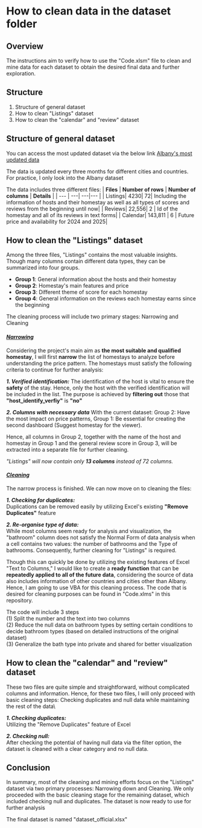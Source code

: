 # How to clean data in the dataset folder

## Overview 
The instructions aim to verify how to use the "Code.xlsm" file to clean and mine data for each dataset to obtain the desired final data and further exploration. 

## Structure
1. Structure of general dataset
2. How to clean "Listings" dataset
3. How to clean the "calendar" and "review" dataset

## Structure of general dataset

You can access the most updated dataset via the below link [Albany's most updated data](https://insideairbnb.com/get-the-data/)

The data is updated every three months for different cities and countries. For practice, I only look into the Albany dataset 

The data includes three different files: 
| **Files** | **Number of rows** | **Number of columns** | **Details** |
| --- |          ---|           ---|---     |
| Listings| 4230| 72| Including the information of hosts and their homestay as well as all types of scores and reviews from the beginning until now|
| Reviews| 22,556| 2 | Id of the homestay and all of its reviews in text forms|
| Calendar| 143,811 | 6 | Future price and availability for 2024 and 2025|

## How to clean the "Listings" dataset
Among the three files, "Listings" contains the most valuable insights. Though many columns contain different data types, they can be summarized into four groups.
* **Group 1**: General information about the hosts and their homestay
* **Group 2**: Homestay's main features and price
* **Group 3**: Different theme of score for each homestay
* **Group 4**: General information on the reviews each homestay earns since the beginning

The cleaning process will include two primary stages: Narrowing and Cleaning 
#### *<ins>Narrowing</ins>*

Considering the project's main aim as **the most suitable and qualified homestay**, I will first **narrow** the list of homestays to analyze before understanding the price pattern. The homestays must satisfy the following criteria to continue for further analysis:

***1. Verified identification:*** 
The identification of the host is vital to ensure the **safety** of the stay. Hence, only the host with the verified identification will be included in the list. The purpose is achieved by **filtering out** those that **"host_identify_verfiy"** is **"no"**

***2. Columns with necessary data***
With the current dataset:
Group 2: Have the most impact on price patterns, 
Group 1: Be essential for creating the second dashboard (Suggest homestay for the viewer). 

Hence, all columns in Group 2, together with the name of the host and homestay in Group 1 and the general review score in Group 3, will be extracted into a separate file for further cleaning. 

*"Listings" will now contain only **13 columns** instead of 72 columns.*

#### *<ins>Cleaning</ins>*
The narrow process is finished. We can now move on to cleaning the files:

***1. Checking for duplicates:***\
Duplications can be removed easily by utilizing Excel's existing **"Remove Duplicates"** feature

***2. Re-organise type of data:***\
While most columns seem ready for analysis and visualization, the "bathroom" column does not satisfy the Normal Form of data analysis when a cell contains two values: the number of bathrooms and the Type of bathrooms. Consequently, further cleaning for "Listings" is required.

Though this can quickly be done by utilizing the existing features of Excel "Text to Columns," I would like to create a **ready function** that can be **repeatedly applied to all of the future data**, considering the source of data also includes information of other countries and cities other than Albany. Hence, I am going to use VBA for this cleaning process. The code that is desired for cleaning purposes can be found in "Code.xlms" in this repository. 

The code will include 3 steps\
(1) Split the number and the text into two columns\
(2) Reduce the null data on bathroom types by setting certain conditions to decide bathroom types (based on detailed instructions of the original dataset)\
(3) Generalize the bath type into private and shared for better visualization

## How to clean the "calendar" and "review" dataset
These two files are quite simple and straightforward, without complicated columns and information. Hence, for these two files, I will only proceed with basic cleaning steps: Checking duplicates and null data while maintaining the rest of the data\

***1. Checking duplicates:***\
Utilizing the "Remove Duplicates" feature of Excel

***2. Checking null:***\
After checking the potential of having null data via the filter option, the dataset is cleaned with a clear category and no null data.

## Conclusion
In summary, most of the cleaning and mining efforts focus on the "Listings" dataset via two primary processes: Narrowing down and Cleaning. 
We only proceeded with the basic cleaning stage for the remaining dataset, which included checking null and duplicates. 
The dataset is now ready to use for further analysis

The final dataset is named "dataset_official.xlsx"
